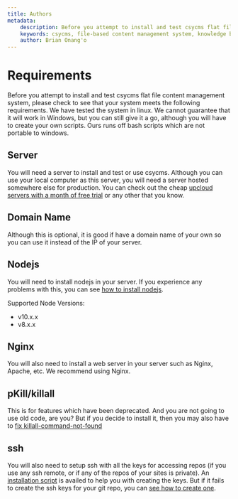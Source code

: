 ```yaml
---
title: Authors
metadata:
    description: Before you attempt to install and test csycms flat file content management system, please check to see that your system meets the following requirements. We have tested the system in linux. We cannot guarantee that it will work in Windows, but you can still give it a go, although you will have to create your own scripts. Ours run off bash scripts which are not portable to windows..
    keywords: csycms, file-based content management system, knowledge base, static site generator, nodejs
    author: Brian Onang'o
---
```


# Requirements

Before you attempt to install and test csycms flat file content management system, please check to see that your system meets the following requirements. We have tested the system in linux. We cannot guarantee that it will work in Windows, but you can still give it a go, although you will have to create your own scripts. Ours runs off bash scripts which are not portable to windows.

## Server

You will need a server to install and test or use csycms. Although you can use your local computer as this server, you will need a server hosted somewhere else for production. You can check out the cheap [upcloud servers with a month of free trial](https://upcloud.com/signup/?promo=6D7UU8) or any other that you know.

## Domain Name

Although this is optional, it is good if have a domain name of your own so you can use it instead of the IP of your server.

## Nodejs

You will need to install nodejs in your server. If you experience any problems with this, you can see [how to install nodejs](https://joshtronic.com/2018/05/07/how-to-install-the-latest-version-of-nodejs-8-on-ubuntu-1804-lts/).

Supported Node Versions:
- v10.x.x
- v8.x.x

## Nginx

You will also need to install a web server in your server such as Nginx, Apache, etc. We recommend using Nginx.

## pKill/killall

This is for features which have been deprecated. And you are not going to use old code, are you? But if you decide to install it, then you may also have to [fix killall-command-not-found](https://bytefreaks.net/gnulinux/bash/bash-killall-command-not-found-a-solution)

## ssh

You will also need to setup ssh with all the keys for accessing repos (if you use any ssh remote, or if any of the repos of your sites is private). An [installation script](https://github.com/csymapp/csycms/blob/master/Install/installCsycms.sh) is availed to help you with creating the keys. But if it fails to create the ssh keys for your git repo, you can [see how to create one](https://confluence.atlassian.com/bitbucket/set-up-an-ssh-key-728138079.html).
